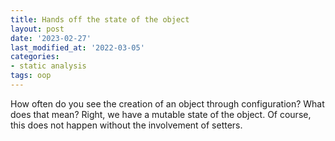 ```yaml
---
title: Hands off the state of the object
layout: post
date: '2023-02-27'
last_modified_at: '2022-03-05'
categories:
- static analysis
tags: oop
---
```


How often do you see the creation of an object through configuration? What does that mean? Right, we have a mutable state of the object. Of course, this does not happen without the involvement of setters.
